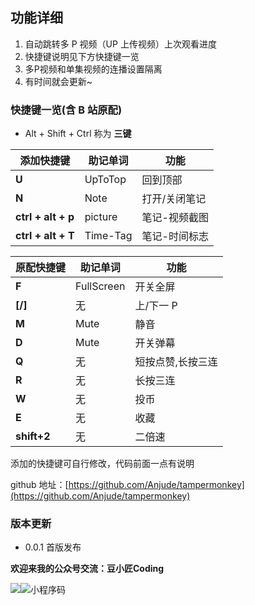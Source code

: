 ## 功能详细

1. 自动跳转多 P 视频（UP 上传视频）上次观看进度
2. 快捷键说明见下方快捷键一览
3. 多P视频和单集视频的连播设置隔离
4. 有时间就会更新~

### 快捷键一览(含 B 站原配)

- Alt + Shift + Ctrl 称为 **三键**

| **添加快捷键**     | **助记单词** | **功能**      |
| ------------------ | ------------ | ------------- |
| **U**              | UpToTop      | 回到顶部      |
| **N**              | Note         | 打开/关闭笔记 |
| **ctrl + alt + p** | picture      | 笔记-视频截图 |
| **ctrl + alt + T** | Time-Tag     | 笔记-时间标志 |

| **原配快捷键** | **助记单词** | **功能**          |
| -------------- | ------------ | ----------------- |
| **F**          | FullScreen   | 开关全屏          |
| **[/]**        | 无           | 上/下一 P         |
| **M**          | Mute         | 静音              |
| **D**          | Mute         | 开关弹幕          |
| **Q**          | 无           | 短按点赞,长按三连 |
| **R**          | 无           | 长按三连          |
| **W**          | 无           | 投币              |
| **E**          | 无           | 收藏              |
| **shift+2**    | 无           | 二倍速            |

添加的快捷键可自行修改，代码前面一点有说明

github 地址：[https://github.com/Anjude/tampermonkey](https://github.com/Anjude/tampermonkey)

### 版本更新

- 0.0.1 首版发布

**欢迎来我的公众号交流：豆小匠Coding**

![](https://gitee.com/anjude/public-resource/raw/md-img/20220101224030.jpg)![小程序码](https://gitee.com/anjude/public-resource/raw/md-img/20220102161201.jpg)
